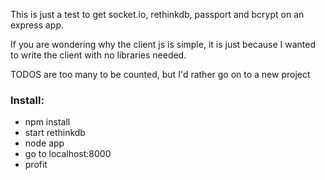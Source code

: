 <p>This is just a test to get socket.io, rethinkdb, passport and bcrypt on an express app.</p>

<p>If you are wondering why the client js is simple, it is just because I wanted to write the client with no libraries needed.</p>

<p>TODOS are too many to be counted, but I'd rather go on to a new project</p>

<h3>Install:</h3>
<ul>
<li>npm install</li>
<li>start rethinkdb</li>
<li>node app</li>
<li>go to localhost:8000</li>
<li>profit</li>
</ul>
